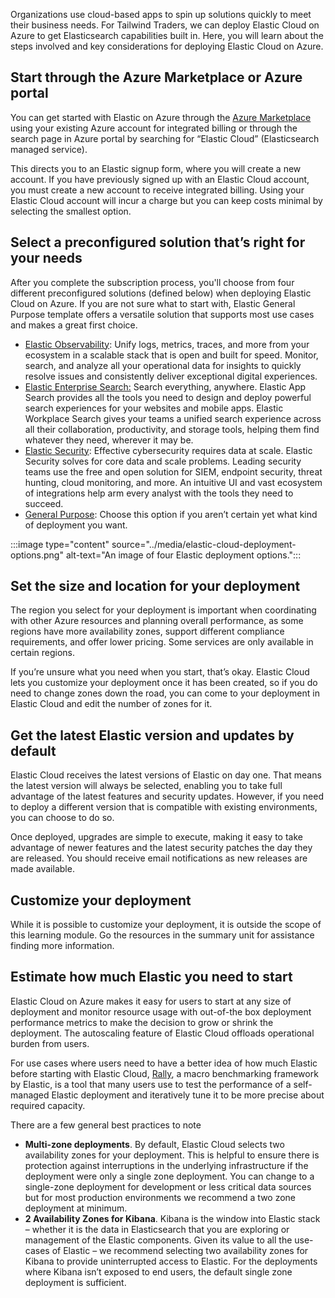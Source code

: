 Organizations use cloud-based apps to spin up solutions quickly to meet their business needs. For Tailwind Traders, we can deploy Elastic Cloud on Azure to get Elasticsearch capabilities built in. Here, you will learn about the steps involved and key considerations for deploying Elastic Cloud on Azure.

## Start through the Azure Marketplace or Azure portal

You can get started with Elastic on Azure through the [Azure Marketplace](https://azuremarketplace.microsoft.com/marketplace/apps/elastic.ec-azure-pp) using your existing Azure account for integrated billing or through the search page in Azure portal by searching for “Elastic Cloud” (Elasticsearch managed service).

This directs you to an Elastic signup form, where you will create a new account. If you have previously signed up with an Elastic Cloud account, you must create a new account to receive integrated billing. Using your Elastic Cloud account will incur a charge but you can keep costs minimal by selecting the smallest option.

## Select a preconfigured solution that’s right for your needs

After you complete the subscription process, you'll choose from four different preconfigured solutions (defined below) when deploying Elastic Cloud on Azure. If you are not sure what to start with, Elastic General Purpose template offers a versatile solution that supports most use cases and makes a great first choice.

- [Elastic Observability](https://www.elastic.co/observability): Unify logs, metrics, traces, and more from your ecosystem in a scalable stack that is open and built for speed. Monitor, search, and analyze all your operational data for insights to quickly resolve issues and consistently deliver exceptional digital experiences.
- [Elastic Enterprise Search:](https://www.elastic.co/enterprise-search) Search everything, anywhere. Elastic App Search provides all the tools you need to design and deploy powerful search experiences for your websites and mobile apps. Elastic Workplace Search gives your teams a unified search experience across all their collaboration, productivity, and storage tools, helping them find whatever they need, wherever it may be.
- [Elastic Security](https://www.elastic.co/security): Effective cybersecurity requires data at scale. Elastic Security solves for core data and scale problems. Leading security teams use the free and open solution for SIEM, endpoint security, threat hunting, cloud monitoring, and more. An intuitive UI and vast ecosystem of integrations help arm every analyst with the tools they need to succeed.
- [General Purpose](https://www.elastic.co/elastic-stack): Choose this option if you aren’t certain yet what kind of deployment you want.

:::image type="content" source="../media/elastic-cloud-deployment-options.png" alt-text="An image of  four Elastic deployment options.":::

## Set the size and location for your deployment

The region you select for your deployment is important when coordinating with other Azure resources and planning overall performance, as some regions have more availability zones, support different compliance requirements, and offer lower pricing. Some services are only available in certain regions.

If you’re unsure what you need when you start, that’s okay. Elastic Cloud lets you customize your deployment once it has been created, so if you do need to change zones down the road, you can come to your deployment in Elastic Cloud and edit the number of zones for it.

## Get the latest Elastic version and updates by default

Elastic Cloud receives the latest versions of Elastic on day one. That means the latest version will always be selected, enabling you to take full advantage of the latest features and security updates. However, if you need to deploy a different version that is compatible with existing environments, you can choose to do so.

Once deployed, upgrades are simple to execute, making it easy to take advantage of newer features and the latest security patches the day they are released. You should receive email notifications as new releases are made available.

## Customize your deployment

While it is possible to customize your deployment, it is outside the scope of this learning module. Go the resources in the summary unit for assistance finding more information.

## Estimate how much Elastic you need to start

Elastic Cloud on Azure makes it easy for users to start at any size of deployment and monitor resource usage with out-of-the box deployment performance metrics to make the decision to grow or shrink the deployment. The autoscaling feature of Elastic Cloud offloads operational burden from users.

For use cases where users need to have a better idea of how much Elastic before starting with Elastic Cloud, [Rally](https://github.com/elastic/rally), a macro benchmarking framework by Elastic, is a tool that many users use to test the performance of a self-managed Elastic deployment and iteratively tune it to be more precise about required capacity.

There are a few general best practices to note

- **Multi-zone deployments**. By default, Elastic Cloud selects two availability zones for your deployment. This is helpful to ensure there is protection against interruptions in the underlying infrastructure if the deployment were only a single zone deployment. You can change to a single-zone deployment for development or less critical data sources but for most production environments we recommend a two zone deployment at minimum.
- **2 Availability Zones for Kibana**. Kibana is the window into Elastic stack – whether it is the data in Elasticsearch that you are exploring or management of the Elastic components. Given its value to all the use-cases of Elastic – we recommend selecting two availability zones for Kibana to provide uninterrupted access to Elastic. For the deployments where Kibana isn’t exposed to end users, the default single zone deployment is sufficient.  
